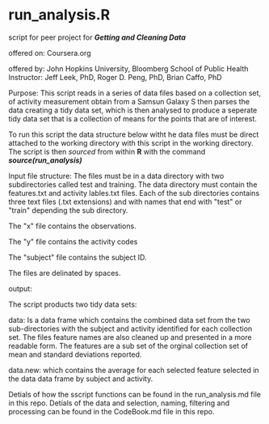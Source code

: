 run_analysis.R
=================================
script for peer project for ***Getting and Cleaning Data***

offered on:  Coursera.org

offered by:  John Hopkins University, Bloomberg School of Public Health
Instructor:  Jeff Leek, PhD, Roger D. Peng, PhD, Brian Caffo, PhD

Purpose:      This script reads in a series of data files based on a collection 
set, of activity measurement obtain from a Samsun Galaxy S then parses the data
creating a tidy data set, which is then analysed to produce a seperate tidy data 
set that is a collection of means for the points that are of interest.

To run this script the data structure below witht he data files must be direct attached
to the working directory with this script in the working directory. The script
is then *sourced* from within **R** with the command ***source(run_analysis)***

Input file structure:  The files must be in a data directory with two subdirectories
called test and training. The data directory must contain the features.txt and 
activity lables.txt files. Each of the sub directories contains three text files 
(.txt extensions) and with names that end with "test" or "train" depending the 
sub directory.


The "x" file contains the observations.

The "y" file contains the activity codes

The "subject" file contains the subject ID.

The files are delinated by spaces.

output:      
 
The script products two tidy data sets:
 
data: Is a data frame which contains the combined data set from the two 
sub-directories with the subject and activity identified for each collection set. 
The files feature names are also cleaned up and presented in a more readable form. 
The features are a sub set of the orginal collection set of mean and standard 
deviations reported.
                         

data.new: which contains the average for each selected feature selected in the 
data data frame by subject and activity.

Detials of how the sscript functions can be found in the run_analysis.md file
in this repo. Detials of the data and selection, naming, filtering and processing
can be found in the CodeBook.md file in this repo. 